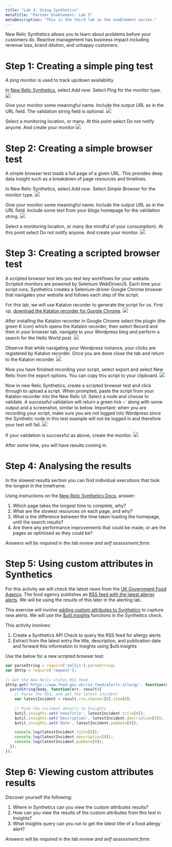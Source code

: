 ```yaml
---
title: "Lab 3: Using Synthetics"
metaTitle: "Partner Enablement: Lab 3"
metaDescription: "This is the third lab in the enablement series."
---
```


New Relic Synthetics allows you to learn about problems before your customers do. Reactive management has business impact including revenue loss, brand dilution, and unhappy customers.

# Step 1: Creating a simple ping test
A ping monitor is used to track up/down availability.

In [New Relic Synthetics](https://synthetics.newrelic.com/), select *Add new*. Select *Ping* for the monitor type.
![](https://i.imgur.com/PKCOtYk.png)

Give your monitor some meaningful name. Include the output URL as in the URL field. The validation string field is optional.
![](https://i.imgur.com/NVtQRzh.png)

Select a monitoring location, or many. At this point select Do not notify anyone. And create your monitor
![](https://i.imgur.com/NVtQRzh.png)

# Step 2: Creating a simple browser test
A simple browser test loads a full page of a given URL. This provides deep data insight such as a breakdown of page resources and timelines.

In New Relic Synthetics, select *Add new*. Select *Simple Browser* for the monitor type.
![](https://i.imgur.com/5Ohn658.png)

Give your monitor some meaningful name. Include the output URL as in the URL field. Include some text from your blogs homepage for the validation string.
![](https://i.imgur.com/gCWUVkB.png)

Select a monitoring location, or many (be mindful of your consumption). At this point select Do not notify anyone. And create your monitor.
![](https://i.imgur.com/ozUW7YA.png)

# Step 3: Creating a scripted browser test
A scripted browser test lets you test key workflows for your website. Scripted monitors are powered by Selenium WebDriverJS. Each time your script runs, Synthetics creates a Selenium-driven Google Chrome browser that navigates your website and follows each step of the script.

For this lab, we will use Katalon recorder to generate the script for us. First up, [download the Katalon recorder for Google Chrome](https://chrome.google.com/webstore/detail/katalon-recorder/ljdobmomdgdljniojadhoplhkpialdid).
![](https://i.imgur.com/8kAsiFf.png)

After installing the Katalon recorder in Google Chrome select the plugin (the green K icon) which opens the Katalon recorder, then select Record and then in your browser tab, navigate to your Wordpress blog and perform a search for the Hello World post.
![](https://i.imgur.com/VnnYig7.png)

Observe that while navigating your Wordpress instance, your clicks are registered by Katalon recorder. Once you are done close the tab and return to the Katalon recorder.
![](https://i.imgur.com/kLIBsTi.png)

Now you have finished recording your script, select export and select New Relic from the export options. You can copy this script to your clipboard.
![](https://i.imgur.com/OAGGwn0.png)

Now in new Relic Synthetics, create a scripted browser test and click through to upload a script. When prompted, paste the script from your Katalon recorder into the New Relic UI. Select a node and choose to validate. A successful validation will return a green tick ✅ along with some output and a screenshot, similar to below. Important: when you are recording your script, make sure you are not logged into Wordpress since the Synthetic node in this test example will not be logged in and therefore your test will fail.
![](https://i.imgur.com/ahYoSEn.png)

If your validation is successful as above, create the monitor.
![](https://i.imgur.com/15gcfKy.png)

After some time, you will have results coming in.

# Step 4: Analysing the results
In the slowest results section you can find individual executions that took the longest in the timeframe.

Using instructions on the [New Relic Synthetics Docs](https://docs.newrelic.com/docs/synthetics/new-relic-synthetics/using-monitors/view-monitor-results), answer:
1. Which page takes the longest time to complete, why?
2. What are the slowest resources on each page, and why?
3. What is the difference between the time taken loading the homepage, until the search results?
4. Are there any performance improvements that could be made, or are the pages as optimised as they could be?

*Answers will be required in the lab review and self assessment form.*

# Step 5: Using custom attributes in Synthetics
For this activity we will check the latest news from the [UK Government Food Agency](https://food.gov.uk/). The food agency publishes an [RSS feed with the latest allergy alerts](https://food.gov.uk/rss-feed/alerts-allergy). We will be using the results of this later in the alerting lab.

This exercise will involve [adding custom attributes to Synthetics](https://docs.newrelic.com/docs/synthetics/new-relic-synthetics/scripting-monitors/add-custom-attributes-new-relic-synthetics-data) to capture new alerts. We will use the [$util.insights](https://docs.newrelic.com/docs/synthetics/new-relic-synthetics/scripting-monitors/add-custom-attributes-new-relic-synthetics-data#h2-functions) functions in the Synthetics check.

This activity involves:
1. Create a Synthetics API Check to query the RSS feed for allergy alerts
2. Extract from the latest entry the title, description, and publication date and forward this information to Insights using $util.insights

Use the below for a new scripted browser test:
```javascript
var parseString = require('xml2js').parseString;
var $http = require('request');
 
// Get the New Relic status RSS feed
$http.get('https://www.food.gov.uk/rss-feed/alerts-allergy', function(err, response, body) {
  parseString(body, function(err, result){
    // Parse the RSS, and get the latest incident
    var latestIncident = result.rss.channel[0].item[0];
    
    // Push the incident details to Insights
    $util.insights.set('newsTitle', latestIncident.title[0]);
    $util.insights.set('Description', latestIncident.description[0]);
    $util.insights.set('Date', latestIncident.pubDate[0]);

    console.log(latestIncident.title[0]);
    console.log(latestIncident.description[0]);
    console.log(latestIncident.pubDate[0]);
  });
});
```

# Step 6: Viewing custom attributes results
Discover yourself the following:
1. Where in Synthetics can you view the custom attributes results?
2. How can you view the results of the custom attributes from this test in Insights?
3. What Insights query can you run to get the latest title of a food allergy alert?

*Answers will be required in the lab review and self assessment form.*

